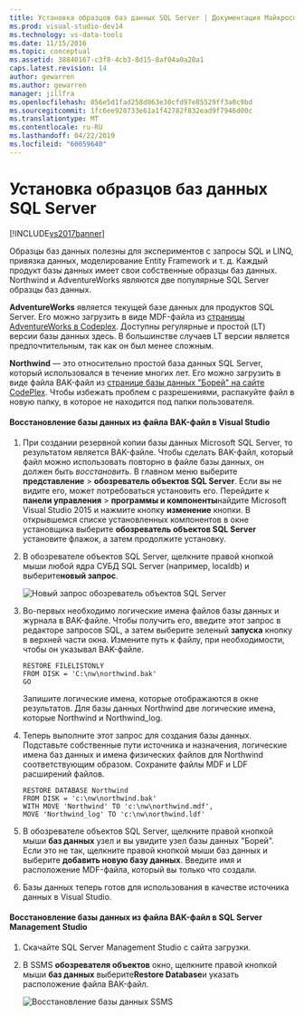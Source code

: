 ```yaml
---
title: Установка образцов баз данных SQL Server | Документация Майкрософт
ms.prod: visual-studio-dev14
ms.technology: vs-data-tools
ms.date: 11/15/2016
ms.topic: conceptual
ms.assetid: 38840167-c3f8-4cb3-8d15-8af04a0a20a1
caps.latest.revision: 14
author: gewarren
ms.author: gewarren
manager: jillfra
ms.openlocfilehash: 056e5d1fad258d063e30cfd97e85529ff3a0c9bd
ms.sourcegitcommit: 1fc6ee928733e61a1f42782f832ead9f7946d00c
ms.translationtype: MT
ms.contentlocale: ru-RU
ms.lasthandoff: 04/22/2019
ms.locfileid: "60059640"
---
```

# <a name="install-sql-server-sample-databases"></a>Установка образцов баз данных SQL Server
[!INCLUDE[vs2017banner](../includes/vs2017banner.md)]

Образцы баз данных полезны для экспериментов с запросы SQL и LINQ, привязка данных, моделирование Entity Framework и т. д.  Каждый продукт базы данных имеет свои собственные образцы баз данных. Northwind и AdventureWorks являются две популярные SQL Server образцы баз данных.  
  
 **AdventureWorks** является текущей базе данных для продуктов SQL Server. Его можно загрузить в виде MDF-файла из [страницы AdventureWorks в Codeplex](http://msftdbprodsamples.codeplex.com/). Доступны регулярные и простой (LT) версии базы данных здесь. В большинстве случаев LT версии является предпочтительным, так как он был менее сложным.  
  
 **Northwind** — это относительно простой база данных SQL Server, который использовался в течение многих лет. Его можно загрузить в виде файла BAK-файл из [странице базы данных "Борей" на сайте CodePlex](https://northwinddatabase.codeplex.com/). Чтобы избежать проблем с разрешениями, распакуйте файл в новую папку, в которое не находится под папки пользователя.  
  
#### <a name="to-restore-a-database-from-a-bak-file-in-visual-studio"></a>Восстановление базы данных из файла BAK-файл в Visual Studio  
  
1. При создании резервной копии базы данных Microsoft SQL Server, то результатом является BAK-файле. Чтобы сделать BAK-файл, который файл можно использовать повторно в файле базы данных, он должен быть *восстановить*. В главном меню выберите **представление** > **обозреватель объектов SQL Server**. Если вы не видите его, может потребоваться установить его. Перейдите к **панели управления** > **программы и компоненты**найдите Microsoft Visual Studio 2015 и нажмите кнопку **изменение** кнопки. В открывшемся списке установленных компонентов в окне установщика выберите **обозреватель объектов SQL Server** установите флажок, а затем продолжите установку.  
  
2. В обозревателе объектов SQL Server, щелкните правой кнопкой мыши любой ядра СУБД SQL Server (например, localdb) и выберите**новый запрос**.  
  
     ![Новый запрос обозреватель объектов SQL Server](../data-tools/media/raddata-sql-server-object-explorer-new-query.png "raddata новый запрос обозреватель объектов SQL Server")  
  
3. Во-первых необходимо логические имена файлов базы данных и журнала в BAK-файле. Чтобы получить его, введите этот запрос в редакторе запросов SQL, а затем выберите зеленый **запуска** кнопку в верхней части окна. Измените путь к файлу, при необходимости, чтобы он указывал BAK-файле.  
  
    ```  
    RESTORE FILELISTONLY  
    FROM DISK = 'C:\nw\northwind.bak'  
    GO  
    ```  
  
     Запишите логические имена, которые отображаются в окне результатов.  Для базы данных Northwind две логические имена, которые Northwind и Northwind_log.  
  
4. Теперь выполните этот запрос для создания базы данных. Подставьте собственные пути источника и назначения, логические имена баз данных и имена физических файлов для Northwind соответствующим образом. Сохраните файлы MDF и LDF расширений файлов.  
  
    ```  
    RESTORE DATABASE Northwind  
    FROM DISK = 'c:\nw\northwind.bak'  
    WITH MOVE 'Northwind' TO 'c:\nw\northwind.mdf',  
    MOVE 'Northwind_log' TO 'c:\nw\northwind.ldf'  
    ```  
  
5. В обозревателе объектов SQL Server, щелкните правой кнопкой мыши **баз данных** узел и вы увидите узел базы данных "Борей". Если это не так, щелкните правой кнопкой мыши баз данных и выберите **добавить новую базу данных**. Введите имя и расположение MDF-файла, который вы только что создали.  
  
6. Базы данных теперь готов для использования в качестве источника данных в Visual Studio.  
  
#### <a name="to-restore-a-database-from-a-bak-file-in-sql-server-management-studio"></a>Восстановление базы данных из файла BAK-файл в SQL Server Management Studio  
  
1. Скачайте SQL Server Management Studio с сайта загрузки.  
  
2. В SSMS **обозревателя объектов** окно, щелкните правой кнопкой мыши **баз данных** выберите**Restore Database**и указать расположение файла BAK-файл.  
  
     ![Восстановление базы данных SSMS](../data-tools/media/raddata-ssms-restore-database.png "raddata SSMS восстановление базы данных")
